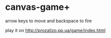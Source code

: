 # canvas-game+

arrow keys to move and backspace to fire

play it on http://prozalizo.pp.ua/game/index.html
